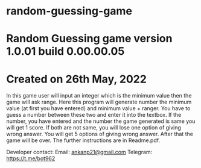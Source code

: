 # random-guessing-game
# Random Guessing game version 1.0.01 build 0.00.00.05
# Created on  26th May, 2022

In this game user will input an integer which is the minimum value then the game will ask range. Here this program will generate number the minimum value (at first you have entered) and minimum value + ranger. You have to guess a number between these two and enter it into the textbox. If the number, you have entered and the number the game generated is same you will get 1 score. If both are not same, you will lose one option of giving wrong answer. You will get 5 options of giving wrong answer. After that the game will be over. The further instructions are in Readme.pdf.

Developer contact:
Email: ankanp21@gmail.com
Telegram: https://t.me/bot962
